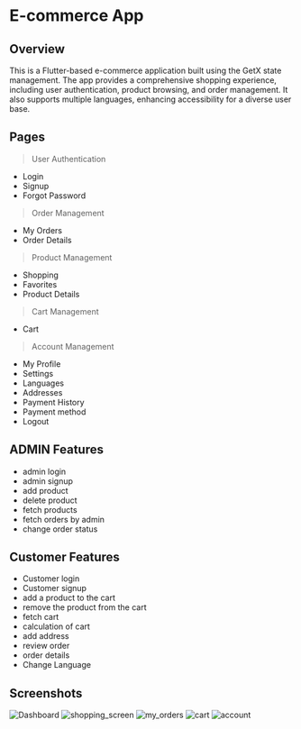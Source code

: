 # **E-commerce App**

## **Overview**

This is a Flutter-based e-commerce application built using the GetX state management. The app provides a comprehensive shopping experience, including user authentication, product browsing, and order management. It also supports multiple languages, enhancing accessibility for a diverse user base.

## **Pages**
>User Authentication
 - Login
 - Signup
 - Forgot Password

> Order Management
 - My Orders 
 - Order Details 
> Product Management
 - Shopping
 - Favorites
 - Product Details
> Cart Management
 - Cart
> Account Management
 - My Profile
 - Settings
 - Languages
 - Addresses
 - Payment History
 - Payment method
 - Logout

## **ADMIN Features** 
 - admin login 
 - admin signup
 - add product
 - delete product
 - fetch products
 - fetch orders by admin 
 - change order status  
## **Customer Features** 
 - Customer login 
 - Customer signup
 - add a product to the cart
 - remove the product from the cart
 - fetch cart
 - calculation of cart
 - add address 
 - review order
 - order details 
 - Change Language

## **Screenshots**

![Dashboard](/assets/screenshots/dashboard.jpeg)
![shopping_screen](/assets/screenshots/shopping_screen.jpeg)
![my_orders](/assets/screenshots/my_orders.jpeg)
![cart](/assets/screenshots/cart.jpeg)
![account](/assets/screenshots/account_screen.jpeg)


